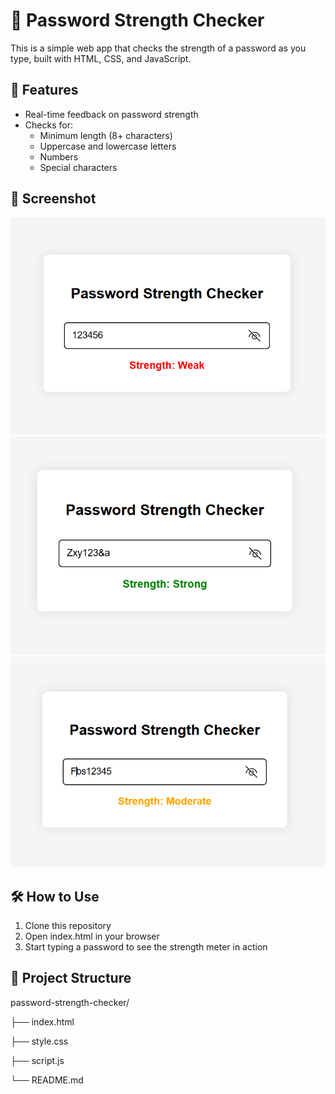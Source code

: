# 🔐 Password Strength Checker

This is a simple web app that checks the strength of a password as you type, built with HTML, CSS, and JavaScript.

## 🚀 Features

- Real-time feedback on password strength
- Checks for:
  - Minimum length (8+ characters)
  - Uppercase and lowercase letters
  - Numbers
  - Special characters

## 📸 Screenshot

![Screenshot](weakpass.png) 
![Screenshot](Strongpass.png) 
![Screenshot](moderatepass.png) 


## 🛠 How to Use

1. Clone this repository
2. Open index.html in your browser
3. Start typing a password to see the strength meter in action

## 📂 Project Structure
 password-strength-checker/
 
├── index.html

├── style.css

├── script.js

└── README.md
